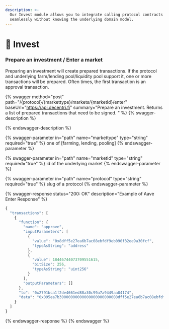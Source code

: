 ```yaml
---
description: >-
  Our Invest module allows you to integrate calling protocol contracts
  seamlessly without knowing the underlying domain model.
---
```


# 🦺 Invest

### Prepare an investment / Enter a market

Preparing an investment will create prepared transactions. If the protocol and underlying farm/lending pool/liquidity pool support it, one or more transactions will be prepared. Often times, the first transaction is an approval transaction.&#x20;

{% swagger method="post" path="/{protocol}/{markettype}/markets/{marketId}/enter" baseUrl="https://api.decentri.fi" summary="Prepare an investment. Returns a list of prepared transactions that need to be signed. " %}
{% swagger-description %}

{% endswagger-description %}

{% swagger-parameter in="path" name="markettype" type="string" required="true" %}
one of [farming, lending, pooling]
{% endswagger-parameter %}

{% swagger-parameter in="path" name="marketId" type="string" required="true" %}
id of the underlying market
{% endswagger-parameter %}

{% swagger-parameter in="path" name="protocol" type="string" required="true" %}
slug of a protocol
{% endswagger-parameter %}

{% swagger-response status="200: OK" description="Example of Aave Enter Response" %}
```javascript
{
  "transactions": [
    {
      "function": {
        "name": "approve",
        "inputParameters": [
          {
            "value": "0x8dff5e27ea6b7ac08ebfdf9eb090f32ee9a30fcf",
            "typeAsString": "address"
          },
          {
            "value": 18446744073709551615,
            "bitSize": 256,
            "typeAsString": "uint256"
          }
        ],
        "outputParameters": []
      },
      "to": "0x2791bca1f2de4661ed88a30c99a7a9449aa84174",
      "data": "0x095ea7b30000000000000000000000008dff5e27ea6b7ac08ebfdf9eb090f32ee9a30fcf000000000000000000000000000000000000000000000000ffffffffffffffff"
    }
  ]
}
```
{% endswagger-response %}
{% endswagger %}
